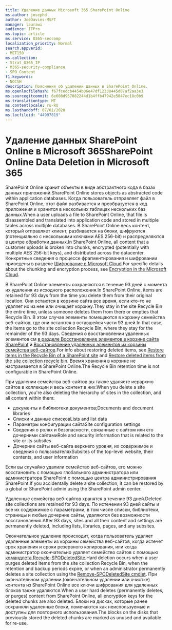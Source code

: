```yaml
---
title: Удаление данных Microsoft 365 SharePoint Online
ms.author: josephd
author: JoeDavies-MSFT
manager: laurawi
audience: ITPro
ms.topic: article
ms.service: O365-seccomp
localization_priority: Normal
search.appverid:
- MET150
ms.collection:
- Strat_O365_IP
- M365-security-compliance
- SPO_Content
f1.keywords:
- NOCSH
description: Пояснения об удалении данных в SharePoint Online.
ms.openlocfilehash: f67fcedcb4454b06e47df12338445d07af2aa3e3
ms.sourcegitcommit: 6e608d957082244d1b4ffb47942e5847ec18c0b9
ms.translationtype: MT
ms.contentlocale: ru-RU
ms.lasthandoff: 07/01/2020
ms.locfileid: "44997819"
---
```

# <a name="sharepoint-online-data-deletion-in-microsoft-365"></a><span data-ttu-id="433a2-103">Удаление данных SharePoint Online в Microsoft 365</span><span class="sxs-lookup"><span data-stu-id="433a2-103">SharePoint Online Data Deletion in Microsoft 365</span></span>

<span data-ttu-id="433a2-104">SharePoint Online хранит объекты в виде абстрактного кода в базах данных приложений.</span><span class="sxs-lookup"><span data-stu-id="433a2-104">SharePoint Online stores objects as abstracted code within application databases.</span></span> <span data-ttu-id="433a2-105">Когда пользователь отправляет файл в SharePoint Online, этот файл разбивается и преобразуется в код приложения и хранится в нескольких таблицах нескольких баз данных.</span><span class="sxs-lookup"><span data-stu-id="433a2-105">When a user uploads a file to SharePoint Online, that file is disassembled and translated into application code and stored in multiple tables across multiple databases.</span></span> <span data-ttu-id="433a2-106">В SharePoint Online весь контент, который отправляет клиент, разбивается на блоки, шифруются (потенциально с несколькими ключами AES 256-bit) и распределяются в центре обработки данных.</span><span class="sxs-lookup"><span data-stu-id="433a2-106">In SharePoint Online, all content that a customer uploads is broken into chunks, encrypted (potentially with multiple AES 256-bit keys), and distributed across the datacenter.</span></span> <span data-ttu-id="433a2-107">Конкретные сведения о процессе фрагментирования и шифровании приведены в разделе [Шифрование в Microsoft Cloud](https://docs.microsoft.com/microsoft-365/compliance/office-365-encryption-in-the-microsoft-cloud-overview).</span><span class="sxs-lookup"><span data-stu-id="433a2-107">For specific details about the chunking and encryption process, see [Encryption in the Microsoft Cloud](https://docs.microsoft.com/microsoft-365/compliance/office-365-encryption-in-the-microsoft-cloud-overview).</span></span> 

<span data-ttu-id="433a2-108">В SharePoint Online элементы сохраняются в течение 93 дней с момента их удаления из исходного расположения.</span><span class="sxs-lookup"><span data-stu-id="433a2-108">In SharePoint Online, items are retained for 93 days from the time you delete them from their original location.</span></span> <span data-ttu-id="433a2-109">Они остаются в корзине сайта все время, если кто-то не удаляет их из нее или очищает корзину.</span><span class="sxs-lookup"><span data-stu-id="433a2-109">They stay in the site Recycle Bin the entire time, unless someone deletes them from there or empties that Recycle Bin.</span></span> <span data-ttu-id="433a2-110">В этом случае элементы помещаются в корзину семейства веб-сайтов, где они остаются в оставшейся части 93 дней.</span><span class="sxs-lookup"><span data-stu-id="433a2-110">In that case, the items go to the site collection Recycle Bin, where they stay for the remainder of the 93 days.</span></span> <span data-ttu-id="433a2-111">Сведения о восстановлении удаленных элементов см [в разделе Восстановление элементов в корзине сайта SharePoint](https://support.office.com/article/6df466b6-55f2-4898-8d6e-c0dff851a0be#ID0EAADAAA=Online
) и [Восстановление удаленных элементов из корзины семейства веб-сайтов](https://support.office.com/article/5fa924ee-16d7-487b-9a0a-021b9062d14b).</span><span class="sxs-lookup"><span data-stu-id="433a2-111">For info about restoring deleted items, see [Restore items in the Recycle Bin of a SharePoint site](https://support.office.com/article/6df466b6-55f2-4898-8d6e-c0dff851a0be#ID0EAADAAA=Online
) and [Restore deleted items from the site collection recycle bin](https://support.office.com/article/5fa924ee-16d7-487b-9a0a-021b9062d14b).</span></span> <span data-ttu-id="433a2-112">Время хранения в корзине не настраивается в SharePoint Online.</span><span class="sxs-lookup"><span data-stu-id="433a2-112">The Recycle Bin retention time is not configurable in SharePoint Online.</span></span>

<span data-ttu-id="433a2-113">При удалении семейства веб-сайтов вы также удаляете иерархию сайтов в коллекции и весь контент в них:</span><span class="sxs-lookup"><span data-stu-id="433a2-113">When you delete a site collection, you're also deleting the hierarchy of sites in the collection, and all content within them:</span></span>

- <span data-ttu-id="433a2-114">документы и библиотеки документов;</span><span class="sxs-lookup"><span data-stu-id="433a2-114">Documents and document libraries</span></span>
- <span data-ttu-id="433a2-115">Списки и данные списков</span><span class="sxs-lookup"><span data-stu-id="433a2-115">Lists and list data</span></span>
- <span data-ttu-id="433a2-116">Параметры конфигурации сайта</span><span class="sxs-lookup"><span data-stu-id="433a2-116">Site configuration settings</span></span>
- <span data-ttu-id="433a2-117">Сведения о ролях и безопасности, связанные с сайтом или его дочерними сайтами</span><span class="sxs-lookup"><span data-stu-id="433a2-117">Role and security information that is related to the site or its subsites</span></span>
- <span data-ttu-id="433a2-118">Дочерние сайты веб-сайта верхнего уровня, их содержимое и сведения о пользователях</span><span class="sxs-lookup"><span data-stu-id="433a2-118">Subsites of the top-level website, their contents, and user information</span></span>

<span data-ttu-id="433a2-119">Если вы случайно удалили семейство веб-сайтов, его можно восстановить с помощью глобального администратора или администратора SharePoint с помощью центра администрирования SharePoint.</span><span class="sxs-lookup"><span data-stu-id="433a2-119">If you accidentally delete a site collection, it can be restored by a global or SharePoint admin using the SharePoint admin center.</span></span>

<span data-ttu-id="433a2-120">Удаленные семейства веб-сайтов хранятся в течение 93 дней.</span><span class="sxs-lookup"><span data-stu-id="433a2-120">Deleted site collections are retained for 93 days.</span></span> <span data-ttu-id="433a2-121">По истечении 93 дней сайты и все их содержимое с параметрами, в том числе списки, библиотеки, страницы и любые дочерние сайты, удаляются без возможности восстановления.</span><span class="sxs-lookup"><span data-stu-id="433a2-121">After 93 days, sites and all their content and settings are permanently deleted, including lists, libraries, pages, and any subsites.</span></span>

<span data-ttu-id="433a2-122">Окончательное удаление происходит, когда пользователь удаляет удаленные элементы из корзины семейства веб-сайтов, когда истечет срок хранения и сроки резервного копирования, или когда администратор окончательно удаляет семейство сайтов с помощью [командлета Recycle-SPODeletedSite](/powershell/module/sharepoint-online/Remove-SPODeletedSite?view=sharepoint-ps).</span><span class="sxs-lookup"><span data-stu-id="433a2-122">Hard deletion occurs when a user purges deleted items from the site collection Recycle Bin, when the retention and backup periods expire, or when an administrator permanently deletes a site collection using the [Remove-SPODeletedSite cmdlet](/powershell/module/sharepoint-online/Remove-SPODeletedSite?view=sharepoint-ps).</span></span> <span data-ttu-id="433a2-123">При окончательном удалении (окончательном удалении или очистке) контента из SharePoint Online все ключи шифрования для удаленных блоков также удаляются.</span><span class="sxs-lookup"><span data-stu-id="433a2-123">When a user hard deletes (permanently deletes, or purges) content from SharePoint Online, all encryption keys for the deleted chunks are also deleted.</span></span> <span data-ttu-id="433a2-124">Блоки на дисках, которые ранее сохраняли удаленные блоки, помечаются как неиспользуемые и доступны для повторного использования.</span><span class="sxs-lookup"><span data-stu-id="433a2-124">The blocks on the disks that previously stored the deleted chunks are marked as unused and available for re-use.</span></span>
